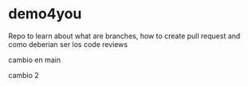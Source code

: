 # demo4you
Repo to learn about what are branches, how to create pull request and como deberian ser los code reviews

cambio en main

cambio 2